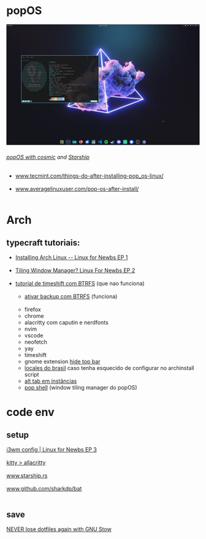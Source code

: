# popOS
[<img src="finished-setting-up-my-cosmic-desktop-on-24-04-v0-epb3h784uijd1.webp" width="800"/>](https://www.reddit.com/r/pop_os/comments/1evpcua/finished_setting_up_my_cosmic_desktop_on_2404/)
###### *[popOS with cosmic](https://system76.com/cosmic) and [Starship](https://starship.rs/)*

- www.tecmint.com/things-do-after-installing-pop_os-linux/
<br></br>
- www.averagelinuxuser.com/pop-os-after-install/
<br></br>

# Arch
## typecraft tutoriais:
- [Installing Arch Linux -- Linux for Newbs EP 1](https://youtu.be/8YE1LlTxfMQ)
<br></br>
- [Tiling Window Manager? Linux For Newbs EP 2](https://youtu.be/xWIDvnNFl5I)
<br></br>
- [tutorial de timeshift com BTRFS](https://youtu.be/V1wxgWU0j0E) (que nao funciona)
  <br></br>
  - [ativar backup com BTRFS](https://www.youtube.com/watch?v=TFhoBYakkY4) (funciona)
  <br></br>
  - firefox
  - chrome
  - alacritty com caputin e nerdfonts
  - nvim
  - vscode
  - neofetch
  - yay
  - timeshift
  - gnome extension [hide top bar](https://extensions.gnome.org/extension/545/hide-top-bar/)
  - [locales do brasil](https://wiki.archlinux.org/title/Locale) caso tenha esquecido de configurar no archinstall script
  - [alt tab em instâncias](https://superuser.com/questions/394376/how-to-prevent-gnome-shells-alttab-from-grouping-windows-from-similar-apps)
  - [pop shell](https://diolinux.com.br/sistemas-operacionais/opensuse/pop-shell-outras-distros.html) (window tiling manager do popOS)


# code env

  ## setup
  [i3wm config | Linux for Newbs EP 3](https://youtu.be/wXZgUudR41I)
  <br></br>
  [kitty > allacritty](https://youtu.be/BeSUAEZIf9A)
  <br></br>
  www.starship.rs
  <br></br>
  www.github.com/sharkdp/bat
  <br></br>
  
  ## save
  [NEVER lose dotfiles again with GNU Stow](https://youtu.be/NoFiYOqnC4o)



